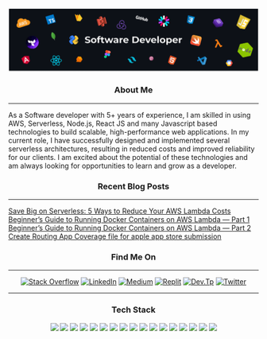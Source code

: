 ![](./cover.png)


<div align="center">
  
  ### About Me
  <hr>
<div align="left">
As a Software developer with 5+ years of experience, I am skilled in using AWS, Serverless, Node.js, React JS and many Javascript based technologies to build scalable, high-performance web applications. In my current role, I have successfully designed and implemented several serverless architectures, resulting in reduced costs and improved reliability for our clients. I am excited about the potential of these technologies and am always looking for opportunities to learn and grow as a developer.
</div>

 ### Recent Blog Posts
<hr>
<div align="left">
<a href="https://medium.com/towards-aws/save-big-on-serverless-5-ways-to-reduce-your-aws-lambda-costs-45675d32b9ed" target="_blank">Save Big on Serverless: 5 Ways to Reduce Your AWS Lambda Costs</a>
<br>
<a href="https://medium.com/towards-aws/beginners-guide-to-running-docker-containers-on-aws-lambda-part-1-f7e0a402b168" target="_blank">Beginner’s Guide to Running Docker Containers on AWS Lambda — Part 1</a>
<br>
<a href="https://medium.com/towards-aws/beginners-guide-to-running-docker-containers-on-aws-lambda-part-2-f866fe1aa16c" target="_blank">Beginner’s Guide to Running Docker Containers on AWS Lambda — Part 2</a>
<br>
<a href="https://medium.com/@caspergeek/create-routing-app-coverage-file-for-apple-app-store-submission-684e03d22a73" target="_blank">Create Routing App Coverage file for apple app store submission</a>
<br>
</div>

### Find Me On
<hr>
  
 [![Stack Overflow](https://img.shields.io/badge/Stack%20Overflow-F58025.svg?style=for-the-badge&logo=Stack-Overflow&logoColor=white)](https://stackoverflow.com/users/7704650/emkarachchi)  [![LinkedIn](https://img.shields.io/badge/LinkedIn-0A66C2.svg?style=for-the-badge&logo=LinkedIn&logoColor=white)](https://www.linkedin.com/in/emkarachchi/)  [![Medium](https://img.shields.io/badge/Medium-000000.svg?style=for-the-badge&logo=Medium&logoColor=white)]([https://emkarachchi.medium.com/](https://caspergeek.medium.com/))  [![Replit](https://img.shields.io/badge/Replit-667881.svg?style=for-the-badge&logo=Replit&logoColor=white)](https://replit.com/@erandakarachchi)  [![Dev.Tp](https://img.shields.io/badge/dev.to-0A0A0A.svg?style=for-the-badge&logo=devdotto&logoColor=white)](https://dev.to/caspergeek)  [![Twitter](https://img.shields.io/badge/Twitter-1DA1F2.svg?style=for-the-badge&logo=Twitter&logoColor=white)](https://twitter.com/erandakarachchi)

<hr>
 
 ### Tech Stack
![](https://img.shields.io/badge/Amazon%20AWS-232F3E.svg?style=for-the-badge&logo=Amazon-AWS&logoColor=white)
![](https://img.shields.io/badge/JavaScript-F7DF1E.svg?style=for-the-badge&logo=JavaScript&logoColor=black)
![](https://img.shields.io/badge/TypeScript-3178C6.svg?style=for-the-badge&logo=TypeScript&logoColor=white)
![](https://img.shields.io/badge/React-61DAFB.svg?style=for-the-badge&logo=React&logoColor=black)
![](https://img.shields.io/badge/Node.js-339933.svg?style=for-the-badge&logo=nodedotjs&logoColor=white)
![](https://img.shields.io/badge/MongoDB-47A248.svg?style=for-the-badge&logo=MongoDB&logoColor=white)
![](https://img.shields.io/badge/Express-000000.svg?style=for-the-badge&logo=Express&logoColor=white)
![](https://img.shields.io/badge/Serverless-FD5750.svg?style=for-the-badge&logo=Serverless&logoColor=white)
![](https://img.shields.io/badge/Angular-DD0031.svg?style=for-the-badge&logo=Angular&logoColor=white)
![](https://img.shields.io/badge/Android-3DDC84.svg?style=for-the-badge&logo=Android&logoColor=white)
![](https://img.shields.io/badge/Babel-F9DC3E.svg?style=for-the-badge&logo=Babel&logoColor=black)
![](https://img.shields.io/badge/Canva-00C4CC.svg?style=for-the-badge&logo=Canva&logoColor=white)
![](https://img.shields.io/badge/Python-3776AB.svg?style=for-the-badge&logo=Python&logoColor=white)
![](https://img.shields.io/badge/Google%20Colab-F9AB00.svg?style=for-the-badge&logo=Google-Colab&logoColor=white)
![](https://img.shields.io/badge/Dart-0175C2.svg?style=for-the-badge&logo=Dart&logoColor=white)
![](https://img.shields.io/badge/esbuild-FFCF00.svg?style=for-the-badge&logo=esbuild&logoColor=black)
![](https://img.shields.io/badge/Firebase-FFCA28.svg?style=for-the-badge&logo=Firebase&logoColor=black)

</div>
 


